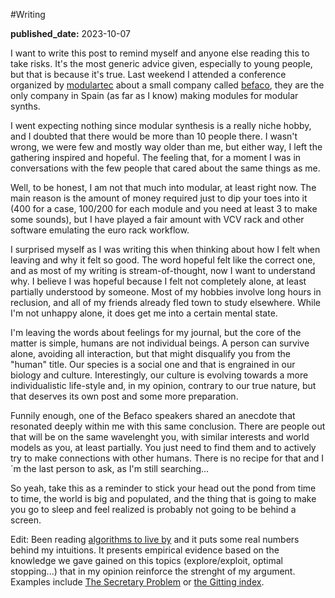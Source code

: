 #Writing

**published_date:** 2023-10-07

I want to write this post to remind myself and anyone else reading this to take risks. It's the most generic advice given, especially to young people, but that is because it's true. Last weekend I attended a conference organized by [modulartec](https://modulartec.gal/es/inicio_es/) about a small company called [befaco](https://www.befaco.org/), they are the only company in Spain (as far as I know) making modules for modular synths. 

I went expecting nothing since modular synthesis is a really niche hobby, and I doubted that there would be more than 10 people there. I wasn't wrong, we were few and mostly way older than me, but either way, I left the gathering inspired and hopeful. The feeling that, for a moment I was in conversations with the few people that cared about the same things as me.

Well, to be honest, I am not that much into modular, at least right now. The main reason is the amount of money required just to dip your toes into it (400 for a case, 100/200 for each module and you need at least 3 to make some sounds), but I have played a fair amount with VCV rack and other software emulating the euro rack workflow.

I surprised myself as I was writing this when thinking about how I felt when leaving and why it felt so good. The word hopeful felt like the correct one, and as most of my writing is stream-of-thought, now I want to understand why. I believe I was hopeful because I felt not completely alone, at least partially understood by someone. Most of my hobbies involve long hours in reclusion, and all of my friends already fled town to study elsewhere. While I'm not unhappy alone, it does get me into a certain mental state. 

I'm leaving the words about feelings for my journal, but the core of the matter is simple, humans are not individual beings. A person can survive alone, avoiding all interaction, but that might disqualify you from the "human" title. Our species is a social one and that is engrained in our biology and culture. Interestingly, our culture is evolving towards a more individualistic life-style and, in my opinion, contrary to our true nature, but that deserves its own post and some more preparation.

Funnily enough, one of the Befaco speakers shared an anecdote that resonated deeply within me with this same conclusion. There are people out that will be on the same wavelenght you, with similar interests and world models as you, at least partially. You just need to find them and to actively try to make connections with other humans. There is no recipe for that and I´m the last person to ask, as I'm still searching...

So yeah, take this as a reminder to stick your head out the pond from time to time, the world is big and populated, and the thing that is going to make you go to sleep and feel realized is probably not going to be behind a screen.

Edit: Been reading [algorithms to live by](https://algorithmstoliveby.com/) and it puts some real numbers behind my intuitions. It presents empirical evidence based on the knowledge we gave gained on this topics (explore/exploit, optimal stopping...) that in my opinion reinforce the strenght of my argument. Examples include [The Secretary Problem](https://en.wikipedia.org/wiki/Secretary_problem) or [the Gitting index](https://en.wikipedia.org/wiki/Gittins_index).
